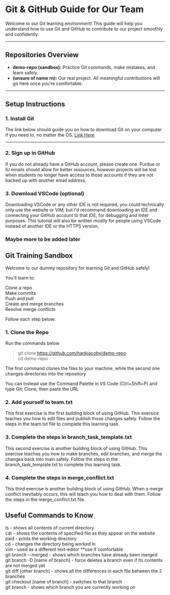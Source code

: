 # Git & GitHub Guide for Our Team

Welcome to our Git learning environment! This guide will help you understand how to use Git and GitHub to contribute to our project smoothly and confidently.

---

## Repositories Overview

- **demo-repo (sandbox):** Practice Git commands, make mistakes, and learn safely.
- **(unsure of name rn):** Our real project. All meaningful contributions will go here once you're comfortable.

---

## Setup Instructions

### 1. Install Git
The link below should guide you on how to download Git on your computer if you need to, no matter the OS.
[Link Here](https://www.atlassian.com/git/tutorials/install-git)

---

### 2. Sign up in GitHub

If you do not already have a GitHub account, please create one. Purdue or IU emails should allow for
better resources, however projects will be lost when
students no longer have access to those accounts if
they are not backed up with another email address.

### 3. Download VSCode (optional)

Downloading VSCode or any other IDE is not required,
you could technically only use the website or VIM, 
but I'd recommend downloading an IDE and connecting
your GitHub account to that IDE, for debugging and
linter purposes. This tutorial will also be written 
mostly for people using VSCode instead of another 
IDE or the HTTPS version.

### Maybe more to be added later

## Git Training Sandbox

Welcome to our dummy repository for learning Git and GitHub safely!

You’ll learn to:
  
  Clone a repo  
  Make commits  
  Push and pull  
  Create and merge branches  
  Resolve merge conflicts   

Follow each step below:

### 1. Clone the Repo

Run the commands below  

  > git clone https://github.com/hankjacoby/demo-repo  
  > cd demo-repo  

The first command clones the files to your machine, while
the second one changes directories into the repository

You can instead use the Command Palette in VS Code (Ctrl+Shift+P) and type Git: Clone, then paste the URL

### 2. Add yourself to team.txt

This first exercise is the first building block of using GitHub. This exersice teaches
you how to edit files and publish those changes safely. 
Follow the steps in the team.txt file to complete this learning task.

### 3. Complete the steps in branch_task_template.txt

This second exercise is another building block of using GitHub. This exercise teaches
you how to make branches, edit branches, and merge the changes back into main safely.
Follow the steps in the branch_task_template.txt to complete this learning task.

### 4. Complete the steps in merge_conflict.txt

This third exercise is another building block of using GitHub. When a merge conflict inevitably
occurs, this will teach you how to deal with them.
Follow the steps in the merge_conflict.txt file.

## Useful Commands to Know

ls - shows all contents of current directory  
cat - shows the contents of specified file as they appear on the website  
pwd - prints the working directory  
cd - changes the directory being worked in  
vim - used as a different text-editor **use if comfortable  
git branch --merged - shows which branches have already been merged  
git branch -D [name of branch] - force deletes a branch even if its contents are not merged yet  
git diff [other branch] - shows all the differences in each file between the 2 branches  
git checkout [name of branch] - switches to that branch  
git branch - shows which branch you are currently working on  

